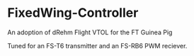 # FixedWing-Controller
An adoption of dRehm Flight VTOL for the FT Guinea Pig

Tuned for an FS-T6 transmitter and an FS-RB6 PWM reciever.
